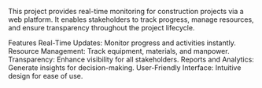 This project provides real-time monitoring for construction projects via a web platform. It enables stakeholders to track progress, manage resources, and ensure transparency throughout the project lifecycle.

Features
Real-Time Updates: Monitor progress and activities instantly.
Resource Management: Track equipment, materials, and manpower.
Transparency: Enhance visibility for all stakeholders.
Reports and Analytics: Generate insights for decision-making.
User-Friendly Interface: Intuitive design for ease of use.
